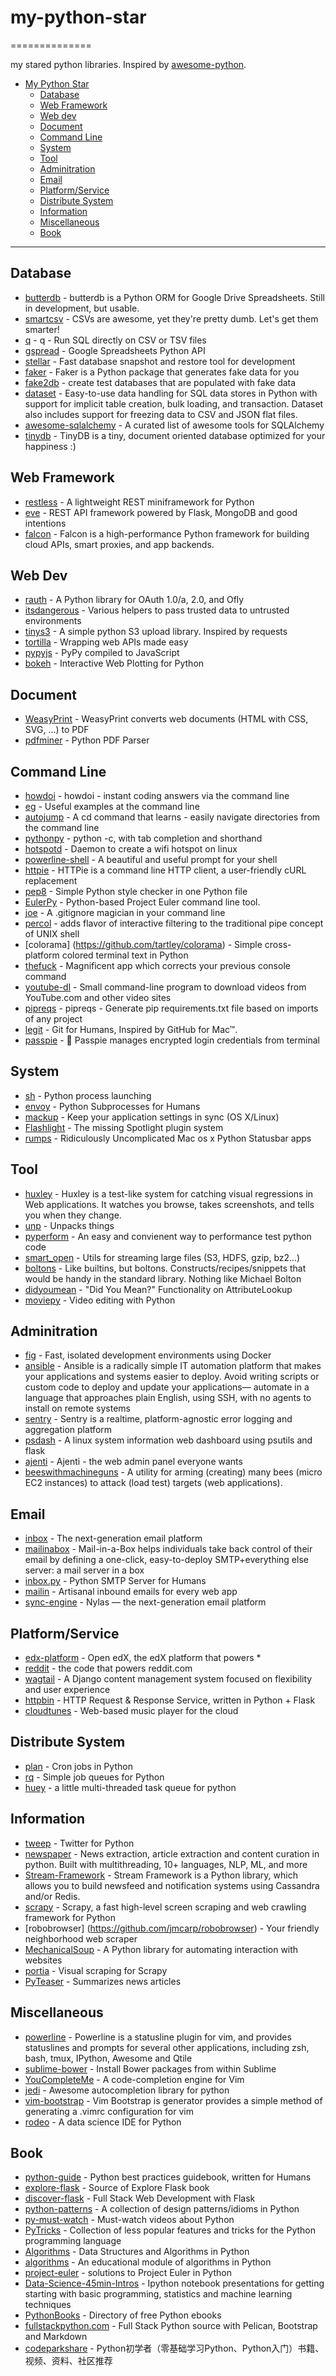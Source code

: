 # my-python-star
==============

my stared python libraries. Inspired by [awesome-python](https://github.com/vinta/awesome-python).

- [My Python Star](#my-python-star)
    - [Database](#database)
    - [Web Framework](#web-framework)
    - [Web dev](#web-dev)
    - [Document](#document)
    - [Command Line](#command-line)
    - [System](#system)
    - [Tool](#tool)
    - [Adminitration](#adminitration)
    - [Email](#email)
    - [Platform/Service](#platformservice)
    - [Distribute System](#distribute-system)
    - [Information](#information)
    - [Miscellaneous](#miscellaneous) 
    - [Book](#book)

---

## Database
* [butterdb](https://github.com/Widdershin/butterdb) - butterdb is a Python ORM for Google Drive Spreadsheets. Still in development, but usable.
* [smartcsv](https://github.com/santiagobasulto/smartcsv) - CSVs are awesome, yet they're pretty dumb. Let's get them smarter!
* [q](https://github.com/harelba/q) - q - Run SQL directly on CSV or TSV files
* [gspread](https://github.com/burnash/gspread) - Google Spreadsheets Python API
* [stellar](https://github.com/fastmonkeys/stellar) - Fast database snapshot and restore tool for development
* [faker](https://github.com/joke2k/faker) - Faker is a Python package that generates fake data for you
* [fake2db](https://github.com/emirozer/fake2db) - create test databases that are populated with fake data
* [dataset](https://github.com/pudo/dataset) - Easy-to-use data handling for SQL data stores in Python with support for implicit table creation, bulk loading, and transaction. Dataset also includes support for freezing data to CSV and JSON flat files.
* [awesome-sqlalchemy](https://github.com/dahlia/awesome-sqlalchemy) - A curated list of awesome tools for SQLAlchemy
* [tinydb](https://github.com/msiemens/tinydb) - TinyDB is a tiny, document oriented database optimized for your happiness :) 

## Web Framework
* [restless](https://github.com/toastdriven/restless) - A lightweight REST miniframework for Python
* [eve](https://github.com/nicolaiarocci/eve) - REST API framework powered by Flask, MongoDB and good intentions
* [falcon](https://github.com/falconry/falcon) - Falcon is a high-performance Python framework for building cloud APIs, smart proxies, and app backends.

## Web Dev
* [rauth](https://github.com/litl/rauth) - A Python library for OAuth 1.0/a, 2.0, and Ofly 
* [itsdangerous](https://github.com/mitsuhiko/itsdangerous) - Various helpers to pass trusted data to untrusted environments 
* [tinys3](https://github.com/stars?language=python) - A simple python S3 upload library. Inspired by requests
* [tortilla](https://github.com/redodo/tortilla) - Wrapping web APIs made easy
* [pypyjs](https://github.com/rfk/pypyjs) - PyPy compiled to JavaScript
* [bokeh](https://github.com/bokeh/bokeh) - Interactive Web Plotting for Python

## Document
* [WeasyPrint](https://github.com/Kozea/WeasyPrint) - WeasyPrint converts web documents (HTML with CSS, SVG, …) to PDF 
* [pdfminer](https://github.com/euske/pdfminer) - Python PDF Parser

## Command Line
* [howdoi](https://github.com/gleitz/howdoi) - howdoi - instant coding answers via the command line
* [eg](https://github.com/srsudar/eg) - Useful examples at the command line
* [autojump](https://github.com/joelthelion/autojump) - A cd command that learns - easily navigate directories from the command line
* [pythonpy](https://github.com/Russell91/pythonpy) - python -c, with tab completion and shorthand
* [hotspotd](https://github.com/prahladyeri/hotspotd) - Daemon to create a wifi hotspot on linux
* [powerline-shell](https://github.com/milkbikis/powerline-shell) - A beautiful and useful prompt for your shell
* [httpie](https://github.com/jakubroztocil/httpie) - HTTPie is a command line HTTP client, a user-friendly cURL replacement
* [pep8](https://github.com/jcrocholl/pep8) - Simple Python style checker in one Python file
* [EulerPy](https://github.com/iKevinY/EulerPy) - Python-based Project Euler command line tool.
* [joe](https://github.com/karan/joe) - A .gitignore magician in your command line
* [percol](https://github.com/mooz/percol) - adds flavor of interactive filtering to the traditional pipe concept of UNIX shell
* [colorama] (https://github.com/tartley/colorama) - Simple cross-platform colored terminal text in Python
* [thefuck](https://github.com/nvbn/thefuck) - Magnificent app which corrects your previous console command
* [youtube-dl](https://github.com/rg3/youtube-dl) - Small command-line program to download videos from YouTube.com and other video sites 
* [pipreqs](https://github.com/bndr/pipreqs) - pipreqs - Generate pip requirements.txt file based on imports of any project
* [legit](https://github.com/kennethreitz/legit) - Git for Humans, Inspired by GitHub for Mac™. 
* [passpie](https://github.com/marcwebbie/passpie) - :closed_lock_with_key: Passpie manages encrypted login credentials from terminal 

## System
* [sh](https://github.com/amoffat/sh) - Python process launching
* [envoy](https://github.com/kennethreitz/envoy) - Python Subprocesses for Humans 
* [mackup](https://github.com/lra/mackup) - Keep your application settings in sync (OS X/Linux)
* [Flashlight](https://github.com/nate-parrott/Flashlight) - The missing Spotlight plugin system
* [rumps](https://github.com/jaredks/rumps) - Ridiculously Uncomplicated Mac os x Python Statusbar apps 

## Tool
* [huxley](https://github.com/facebook/huxley) - Huxley is a test-like system for catching visual regressions in Web applications. It watches you browse, takes screenshots, and tells you when they change.
* [unp](https://github.com/mitsuhiko/unp) - Unpacks things 
* [pyperform](https://github.com/lobocv/pyperform) - An easy and convienent way to performance test python code
* [smart_open](https://github.com/piskvorky/smart_open) - Utils for streaming large files (S3, HDFS, gzip, bz2...)
* [boltons](https://github.com/mahmoud/boltons) - Like builtins, but boltons. Constructs/recipes/snippets that would be handy in the standard library. Nothing like Michael Bolton
* [didyoumean](https://github.com/dutc/didyoumean) - "Did You Mean?" Functionality on AttributeLookup
* [moviepy](https://github.com/Zulko/moviepy) - Video editing with Python

## Adminitration
* [fig](https://github.com/docker/fig) - Fast, isolated development environments using Docker  
* [ansible](https://github.com/ansible/ansible) - Ansible is a radically simple IT automation platform that makes your applications and systems easier to deploy. Avoid writing scripts or custom code to deploy and update your applications— automate in a language that approaches plain English, using SSH, with no agents to install on remote systems 
* [sentry](https://github.com/getsentry/sentry) - Sentry is a realtime, platform-agnostic error logging and aggregation platform 
* [psdash](https://github.com/Jahaja/psdash) - A linux system information web dashboard using psutils and flask
* [ajenti](https://github.com/Eugeny/ajenti) - Ajenti - the web admin panel everyone wants
* [beeswithmachineguns](https://github.com/newsapps/beeswithmachineguns) - A utility for arming (creating) many bees (micro EC2 instances) to attack (load test) targets (web applications).

## Email
* [inbox](https://github.com/inboxapp/inbox) - The next-generation email platform
* [mailinabox](https://github.com/mail-in-a-box/mailinabox) - Mail-in-a-Box helps individuals take back control of their email by defining a one-click, easy-to-deploy SMTP+everything else server: a mail server in a box
* [inbox.py](https://github.com/kennethreitz/inbox.py) - Python SMTP Server for Humans 
* [mailin](https://github.com/Flolagale/mailin) - Artisanal inbound emails for every web app
* [sync-engine](https://github.com/nylas/sync-engine) - Nylas — the next-generation email platform

## Platform/Service
* [edx-platform](https://github.com/edx/edx-platform) - Open edX, the edX platform that powers * 
* [reddit](https://github.com/reddit/reddit) - the code that powers reddit.com 
* [wagtail](https://github.com/torchbox/wagtail) - A Django content management system focused on flexibility and user experience
* [httpbin](https://github.com/kennethreitz/httpbin) - HTTP Request & Response Service, written in Python + Flask
* [cloudtunes](https://github.com/jakubroztocil/cloudtunes) - Web-based music player for the cloud

## Distribute System
* [plan](https://github.com/fengsp/plan) - Cron jobs in Python 
* [rq](https://github.com/nvie/rq) - Simple job queues for Python  
* [huey](https://github.com/coleifer/huey) - a little multi-threaded task queue for python

## Information
* [tweep](https://github.com/tweepy/tweepy) - Twitter for Python 
* [newspaper](https://github.com/codelucas/newspaper) - News extraction, article extraction and content curation in python. Built with multithreading, 10+ languages, NLP, ML, and more
* [Stream-Framework](https://github.com/tschellenbach/Stream-Framework) - Stream Framework is a Python library, which allows you to build newsfeed and notification systems using Cassandra and/or Redis. 
* [scrapy](https://github.com/scrapy/scrapy) - Scrapy, a fast high-level screen scraping and web crawling framework for Python
* [robobrowser] (https://github.com/jmcarp/robobrowser) - Your friendly neighborhood web scraper 
* [MechanicalSoup](https://github.com/hickford/MechanicalSoup) - A Python library for automating interaction with websites
* [portia](https://github.com/scrapinghub/portia) - Visual scraping for Scrapy
* [PyTeaser](https://github.com/xiaoxu193/PyTeaser) - Summarizes news articles 

## Miscellaneous
* [powerline](https://github.com/Lokaltog/powerline) - Powerline is a statusline plugin for vim, and provides statuslines and prompts for several other applications, including zsh, bash, tmux, IPython, Awesome and Qtile
* [sublime-bower](https://github.com/benschwarz/sublime-bower) - Install Bower packages from within Sublime
* [YouCompleteMe](https://github.com/Valloric/YouCompleteMe) - A code-completion engine for Vim
* [jedi](https://github.com/davidhalter/jedi) - Awesome autocompletion library for python
* [vim-bootstrap](https://github.com/avelino/vim-bootstrap) - Vim Bootstrap is generator provides a simple method of generating a .vimrc configuration for vim
* [rodeo](https://github.com/yhat/rodeo) - A data science IDE for Python

## Book
* [python-guide](https://github.com/kennethreitz/python-guide) - Python best practices guidebook, written for Humans 
* [explore-flask](https://github.com/rpicard/explore-flask) - Source of Explore Flask book
* [discover-flask](https://github.com/realpython/discover-flask) - Full Stack Web Development with Flask
* [python-patterns](https://github.com/faif/python-patterns) - A collection of design patterns/idioms in Python
* [py-must-watch](https://github.com/s16h/py-must-watch) - Must-watch videos about Python 
* [PyTricks](https://github.com/brennerm/PyTricks) - Collection of less popular features and tricks for the Python programming language
* [Algorithms](https://github.com/prakhar1989/Algorithms) - Data Structures and Algorithms in Python
* [algorithms](https://github.com/nryoung/algorithms) - An educational module of algorithms in Python
* [project-euler](https://github.com/riobard/project-euler) - solutions to Project Euler in Python
* [Data-Science-45min-Intros](https://github.com/DrSkippy/Data-Science-45min-Intros) - Ipython notebook presentations for getting starting with basic programming, statistics and machine learning techniques
* [PythonBooks](https://github.com/revolunet/PythonBooks) - Directory of free Python ebooks
* [fullstackpython.com](https://github.com/makaimc/fullstackpython.com) - Full Stack Python source with Pelican, Bootstrap and Markdown
* [codeparkshare](https://github.com/Yixiaohan/codeparkshare) - Python初学者（零基础学习Python、Python入门）书籍、视频、资料、社区推荐
